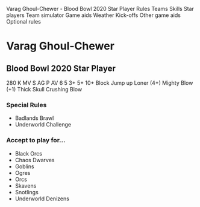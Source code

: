 ﻿
Varag Ghoul-Chewer - Blood Bowl 2020 Star Player
Rules
Teams
Skills
Star players
Team simulator
Game aids
Weather
Kick-offs
Other game aids
Optional rules
# Varag Ghoul-Chewer
## Blood Bowl 2020 Star Player
280 K
MV
S
AG
P
AV
6
5
3+
5+
10+
Block
Jump up
Loner (4+)
Mighty Blow (+1)
Thick Skull
Crushing Blow
### Special Rules
* Badlands Brawl
* Underworld Challenge
### Accept to play for...
* Black Orcs
* Chaos Dwarves
* Goblins
* Ogres
* Orcs
* Skavens
* Snotlings
* Underworld Denizens